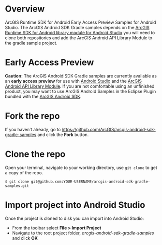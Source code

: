 # Overview
ArcGIS Runtime SDK for Android Early Access Preview Samples for Android Studio.  The ArcGIS Android SDK Gradle samples depends on the [ArcGIS Runtime SDK for Android library module for Android Studio](https://github.com/ArcGIS/arcgis-android-api-lib-module) you will need to clone both repositories and add the ArcGIS Android API Library Module to the gradle sample project.  

# Early Access Preview
**Caution:** The ArcGIS Android SDK Gradle samples are currently available as an **early access preview** for use with [Android Studio](http://developer.android.com/sdk/installing/studio.html) and the [ArcGIS Android API Library Module](https://github.com/ArcGIS/arcgis-android-api-lib-module).  If you are not comfortable using an unfinished product, you may want to use ArcGIS Android Samples in the Eclipse Plugin bundled with the [ArcGIS Android SDK](https://developers.arcgis.com/android/).

# Fork the repo
If you haven't already, go to https://github.com/ArcGIS/arcgis-android-sdk-gradle-samples and click the **Fork** button.

# Clone the repo
Open your terminal, navigate to your working directory, use ```git clone``` to get a copy of the repo.

```
$ git clone git@github.com:YOUR-USERNAME/arcgis-android-sdk-gradle-samples.git
```

# Import project into Android Studio
Once the project is cloned to disk you can import into Android Studio:

* From the toolbar select **File > Import Project**
* Navigate to the root project folder, *arcgis-android-sdk-gradle-samples* and click **OK**



